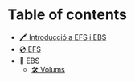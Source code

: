 # Table of contents

* [🖍️ Introducció a EFS i EBS](README.md)
* [💿 EFS](efs.md)
* [📀 EBS](ebs/README.md)
  * [🛠️ Volums](ebs/volums.md)
